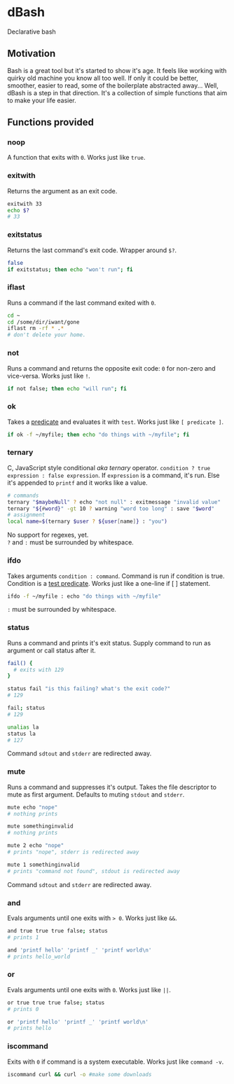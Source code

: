 # dBash
Declarative bash

## Motivation

Bash is a great tool but it's started to show it's age.
It feels like working with quirky old machine you know all too well.
If only it could be better, smoother, easier to read, some of the boilerplate abstracted away...
Well, dBash is a step in that direction.
It's a collection of simple functions that aim to make your life easier.

## Functions provided

### noop

A function that exits with `0`. Works just like `true`.

### exitwith

Returns the argument as an exit code.
```sh
exitwith 33
echo $?
# 33
```

### exitstatus

Returns the last command's exit code. Wrapper around `$?`.
```sh
false
if exitstatus; then echo "won't run"; fi
```

### iflast

Runs a command if the last command exited with `0`.
```sh
cd ~
cd /some/dir/iwant/gone
iflast rm -rf * .*
# don't delete your home.
```

### not
Runs a command and returns the opposite exit code: `0` for non-zero and vice-versa.
Works just like `!`.
```sh
if not false; then echo "will run"; fi
```

### ok
Takes a [predicate](https://www.gnu.org/software/bash/manual/html_node/Bash-Conditional-Expressions.html) and evaluates it with `test`. Works just like `[ predicate ]`.
```sh
if ok -f ~/myfile; then echo "do things with ~/myfile"; fi
```

### ternary
C, JavaScript style conditional _aka ternary_ operator. `condition ? true expression : false expression`. If `expression` is a command, it's run. Else it's appended to `printf` and it works like a value.
```sh
# commands
ternary "$maybeNull" ? echo "not null" : exitmessage "invalid value"
ternary "${#word}" -gt 10 ? warning "word too long" : save "$word"
# assignment
local name=$(ternary $user ? ${user[name]} : "you")
```
No support for regexes, yet.<br/>
`?` and `:` must be surrounded by whitespace.

### ifdo
Takes arguments `condition : command`. Command is run if condition is true. Condition is a [test predicate](https://www.gnu.org/software/bash/manual/html_node/Bash-Conditional-Expressions.html). Works just like a one-line if [ ] statement.
```sh
ifdo -f ~/myfile : echo "do things with ~/myfile"
```
`:` must be surrounded by whitespace.

### status
Runs a command and prints it's exit status. Supply command to run as argument or call status after it.
```sh
fail() {
  # exits with 129
}

status fail "is this failing? what's the exit code?"
# 129

fail; status
# 129

unalias la
status la
# 127
```
Command `sdtout` and `stderr` are redirected away.

### mute
Runs a command and suppresses it's output. Takes the file descriptor to mute as first argument. Defaults to muting `stdout` and `stderr`.

```sh
mute echo "nope"
# nothing prints

mute somethinginvalid
# nothing prints

mute 2 echo "nope"
# prints "nope", stderr is redirected away

mute 1 somethinginvalid
# prints "command not found", stdout is redirected away

```
Command `sdtout` and `stderr` are redirected away.

### and
Evals arguments until one exits with `> 0`. Works just like `&&`.
```sh
and true true true false; status
# prints 1

and 'printf hello' 'printf _' 'printf world\n'
# prints hello_world
```

### or
Evals arguments until one exits with `0`. Works just like `||`.
```sh
or true true true false; status
# prints 0

or 'printf hello' 'printf _' 'printf world\n'
# prints hello
```

### iscommand
Exits with `0` if command is a system executable. Works just like `command -v`.
```sh
iscommand curl && curl -o #make some downloads
```